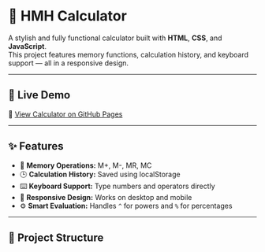 # 🧮 HMH Calculator

A stylish and fully functional calculator built with **HTML**, **CSS**, and **JavaScript**.  
This project features memory functions, calculation history, and keyboard support — all in a responsive design.

---

## 🚀 Live Demo
🔗 [View Calculator on GitHub Pages](https://hmhhbi.github.io/calculator/)

---

## ✨ Features
- 🧠 **Memory Operations:** M+, M-, MR, MC  
- 🕒 **Calculation History:** Saved using localStorage  
- ⌨️ **Keyboard Support:** Type numbers and operators directly  
- 💅 **Responsive Design:** Works on desktop and mobile  
- ⚙️ **Smart Evaluation:** Handles `^` for powers and `%` for percentages  

---

## 📂 Project Structure
